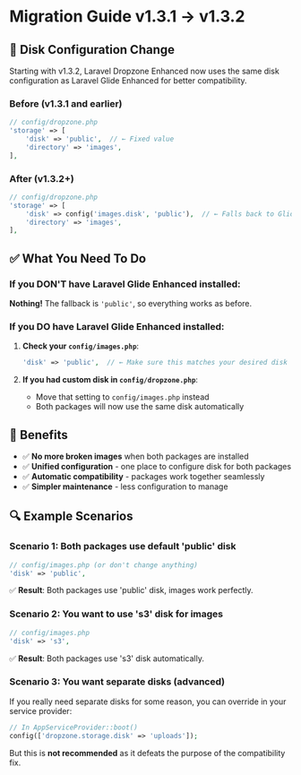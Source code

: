 # Migration Guide v1.3.1 → v1.3.2

## 🔧 Disk Configuration Change

Starting with v1.3.2, Laravel Dropzone Enhanced now uses the same disk configuration as Laravel Glide Enhanced for better compatibility.

### Before (v1.3.1 and earlier)
```php
// config/dropzone.php
'storage' => [
    'disk' => 'public',  // ← Fixed value
    'directory' => 'images',
],
```

### After (v1.3.2+)
```php
// config/dropzone.php
'storage' => [
    'disk' => config('images.disk', 'public'),  // ← Falls back to Glide config
    'directory' => 'images',
],
```

## ✅ What You Need To Do

### If you DON'T have Laravel Glide Enhanced installed:
**Nothing!** The fallback is `'public'`, so everything works as before.

### If you DO have Laravel Glide Enhanced installed:
1. **Check your `config/images.php`**:
   ```php
   'disk' => 'public',  // ← Make sure this matches your desired disk
   ```

2. **If you had custom disk in `config/dropzone.php`**:
   - Move that setting to `config/images.php` instead
   - Both packages will now use the same disk automatically

## 🎯 Benefits

- ✅ **No more broken images** when both packages are installed
- ✅ **Unified configuration** - one place to configure disk for both packages
- ✅ **Automatic compatibility** - packages work together seamlessly
- ✅ **Simpler maintenance** - less configuration to manage

## 🔍 Example Scenarios

### Scenario 1: Both packages use default 'public' disk
```php
// config/images.php (or don't change anything)
'disk' => 'public',
```
✅ **Result**: Both packages use 'public' disk, images work perfectly.

### Scenario 2: You want to use 's3' disk for images
```php
// config/images.php
'disk' => 's3',
```
✅ **Result**: Both packages use 's3' disk automatically.

### Scenario 3: You want separate disks (advanced)
If you really need separate disks for some reason, you can override in your service provider:
```php
// In AppServiceProvider::boot()
config(['dropzone.storage.disk' => 'uploads']);
```

But this is **not recommended** as it defeats the purpose of the compatibility fix.

